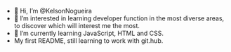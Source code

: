 - 👋 Hi, I’m @KelsonNogueira
- 👀 I’m interested in  learning developer function in the most diverse areas, to discover which will interest me the most.
- 🌱 I’m currently learning JavaScript, HTML and CSS.
-  My first README, still learning to work with git.hub.
<!---
KelsonNogueira/KelsonNogueira is a ✨ special ✨ repository because its `README.md` (this file) appears on your GitHub profile.
You can click the Preview link to take a look at your changes.
--->
